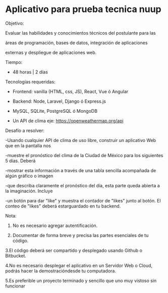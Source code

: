 # Aplicativo para prueba tecnica nuup

Objetivo:

Evaluar las habilidades y conocimientos técnicos del postulante para las

áreas de programación, bases de datos, integración de aplicaciones

externas y despliegue de aplicaciones web.

Tiempo:

- 48 horas | 2 días

Tecnologías requeridas:

- Frontend: vanilla (HTML, css, JS), React, Vue ó Angular

- Backend: Node, Laravel, Django ó Express.js

- MySQL, SQLite, PostgreSQL ó MongoDB

- Un API de clima eje: https://openweathermap.org/api

Desafío a resolver:

-Usando cualquier API de clima de uso libre, construir un aplicativo Web que en la pantalla nos

-muestre el pronóstico del clima de la Ciudad de México para los siguientes 5 días. Deberá

-mostrar esta información a través de una tabla sencilla acompañada de algún gráfico o imagen

-que describa claramente el pronóstico del día, esta parte queda abierta a la imaginación. Incluye

-un botón para dar "like" y muestra el contador de "likes" junto al botón. El conteo de "likes" deberá estarguardado en tu backend.

Nota:

1. No es necesario agregar autentificación.

2. Documentar de forma breve y precisa las partes esenciales de tu código.

3.El código deberá ser compartido y desplegado usando Github o Bitbucket.

4.No es necesario desplegar el aplicativo en un Servidor Web o Cloud, podrás hacer la demostracióndesde tu computadora.

5.Es preferible un proyecto terminado y sencillo que uno muy vistoso sin funcionar



